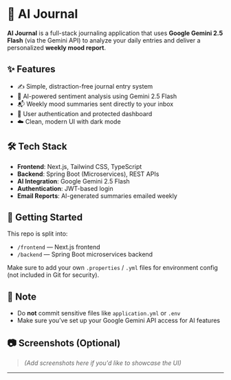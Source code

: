# 🧠 AI Journal

**AI Journal** is a full-stack journaling application that uses **Google Gemini 2.5 Flash** (via the Gemini API) to analyze your daily entries and deliver a personalized **weekly mood report**.

## ✨ Features

- ✍️ Simple, distraction-free journal entry system  
- 🤖 AI-powered sentiment analysis using Gemini 2.5 Flash  
- 📬 Weekly mood summaries sent directly to your inbox  
- 🔐 User authentication and protected dashboard  
- ☁️ Clean, modern UI with dark mode  

## 🛠 Tech Stack

- **Frontend**: Next.js, Tailwind CSS, TypeScript  
- **Backend**: Spring Boot (Microservices), REST APIs  
- **AI Integration**: Google Gemini 2.5 Flash  
- **Authentication**: JWT-based login  
- **Email Reports**: AI-generated summaries emailed weekly  

## 🚀 Getting Started

This repo is split into:
- `/frontend` — Next.js frontend  
- `/backend` — Spring Boot microservices backend  

Make sure to add your own `.properties` / `.yml` files for environment config (not included in Git for security).

## 📌 Note

- Do **not** commit sensitive files like `application.yml` or `.env`  
- Make sure you’ve set up your Google Gemini API access for AI features  

## 📷 Screenshots (Optional)

> *(Add screenshots here if you'd like to showcase the UI)*

---

